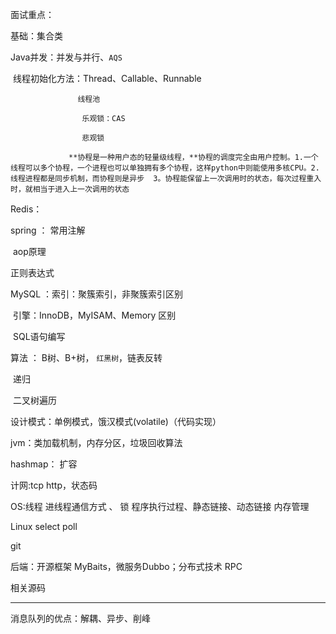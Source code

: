 面试重点：

基础：集合类

Java并发：并发与并行、`AQS`

​                     线程初始化方法：Thread、Callable、Runnable

                   线程池
    
    				乐观锁：CAS
    
    				悲观锁
    
                 **协程是一种用户态的轻量级线程，**协程的调度完全由用户控制。1.一个线程可以多个协程，一个进程也可以单独拥有多个协程，这样python中则能使用多核CPU。2. 线程进程都是同步机制，而协程则是异步  3。协程能保留上一次调用时的状态，每次过程重入时，就相当于进入上一次调用的状态

 Redis：

 spring ： 常用注解

​                 aop原理

正则表达式  

 MySQL  ：索引：聚簇索引，非聚簇索引区别

​                 引擎：InnoDB，MyISAM、Memory 区别

​                SQL语句编写  

算法 ：  B树、B+树， `红黑树`，链表反转

​          递归

​           二叉树遍历

 设计模式：单例模式，饿汉模式(volatile)（代码实现）

 jvm：类加载机制，内存分区，垃圾回收算法

hashmap：   扩容

计网:tcp http，状态码

OS:线程  进线程通信方式 、 锁    程序执行过程、静态链接、动态链接    内存管理

Linux  select poll

git





后端：开源框架  MyBaits，微服务Dubbo；分布式技术     RPC

相关源码







---

消息队列的优点：解耦、异步、削峰